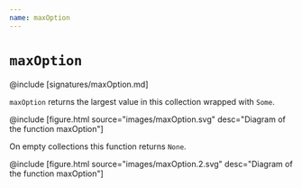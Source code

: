 ```yaml
---
name: maxOption
---
```


# `maxOption`

@include [signatures/maxOption.md]

`maxOption` returns the largest value in this collection wrapped with `Some`.

@include [figure.html source="images/maxOption.svg" desc="Diagram of the function maxOption"]

On empty collections this function returns `None`.

@include [figure.html source="images/maxOption.2.svg" desc="Diagram of the function maxOption"]
